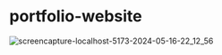 # portfolio-website
![screencapture-localhost-5173-2024-05-16-22_12_56](https://github.com/gunshycs/portfolio-website/assets/70672556/7832cd41-acf5-4189-bdce-4ee824f99546)
